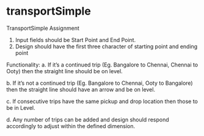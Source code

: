 # transportSimple
TransportSimple Assignment

1. Input fields should be Start Point and End Point.
2. Design should have the first three character of starting point and ending point

Functionality:
a. If it’s a continued trip (Eg. Bangalore to Chennai, Chennai to Ooty) then the straight line should be on level.

b. If it’s not a continued trip (Eg. Bangalore to Chennai, Ooty to Bangalore) then the straight line should have an arrow and be on level.

c. If consecutive trips have the same pickup and drop location then those to be in Level.

d. Any number of trips can be added and design should respond accordingly to adjust within the defined dimension.
